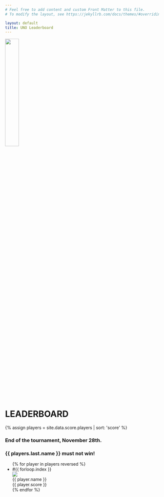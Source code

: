 ```yaml
---
# Feel free to add content and custom Front Matter to this file.
# To modify the layout, see https://jekyllrb.com/docs/themes/#overriding-theme-defaults

layout: default
title: UNO Leaderboard
---
```

<div class="row">
  <img class="rounded mx-auto d-block" src="img/uno.svg" width="30%" height="30%">
</div>

<h1 class="title text-center display-4">LEADERBOARD</h1>
{% assign players = site.data.score.players | sort: 'score' %}
<div class="row">
  <div class="col text-center"><h3>End of the tournament, November 28th.</h3></div>  
</div>  

<div class="row">
  <div class="col text-center"><h3>{{ players.last.name }} must not win!</h3></div>  
</div>  



<ul class="list-group-flush leaderboard" style="">
  {% for player in players reversed %}
      <li class="list-group-item">
        <div class="row">
          <div class="col-1">#{{ forloop.index }}</div>
          <div class="col-1"><img class="gravatar" src="http://www.gravatar.com/avatar/{{ player.hash }}?s=60&amp;d=robohash" /></div>
          <div class="col-5">{{ player.name }}</div>
          <div class="col-5 text-right">{{ player.score }}</div>
        </div>      
      </li>
  {% endfor %}
</ul>
